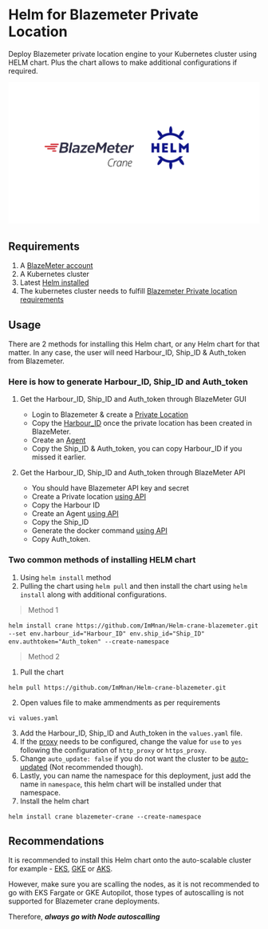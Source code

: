 # Helm for Blazemeter Private Location

Deploy Blazemeter private location engine to your Kubernetes cluster using HELM chart. Plus the chart allows to make additional configurations if required. 

![Helm-Blazemeter-crane](/Image.png)

## Requirements
1. A [BlazeMeter account](https://www.blazemeter.com/)
2. A Kubernetes cluster
3. Latest [Helm installed](https://helm.sh/docs/helm/helm_version/)
4. The kubernetes cluster needs to fulfill [Blazemeter Private location requirements](https://guide.blazemeter.com/hc/en-us/articles/209186065-Private-Location-System-Requirements)


## Usage
There are 2 methods for installing this Helm chart, or any Helm chart for that matter. In any case, the user will need Harbour_ID, Ship_ID & Auth_token from Blazemeter. 

### Here is how to generate Harbour_ID, Ship_ID and Auth_token
1. Get the Harbour_ID, Ship_ID and Auth_token through BlazeMeter GUI
    - Login to Blazemeter & create a [Private Location](https://guide.blazemeter.com/hc/en-us/articles/207421655-Creating-a-Private-Location-Creating-a-Private-Location)
    - Copy the [Harbour_ID](https://guide.blazemeter.com/hc/en-us/articles/360000270577-Where-can-I-find-the-Harbor-ID-and-Ship-ID-) once the private location has been created in BlazeMeter.
    - Create an [Agent](https://guide.blazemeter.com/hc/en-us/articles/360017746838)
    - Copy the Ship_ID & Auth_token, you can copy Harbour_ID if you missed it earlier.

2. Get the Harbour_ID, Ship_ID and Auth_token through BlazeMeter API
    - You should have Blazemeter API key and secret
    - Create a Private location [using API](https://api.blazemeter.com/performance/#create-a-private-location)
    - Copy the Harbour ID
    - Create an Agent [using API](https://api.blazemeter.com/performance/#create-an-agent)
    - Copy the Ship_ID
    - Generate the docker command [using API](https://api.blazemeter.com/performance/#generate-docker-command)
    - Copy Auth_token. 


### Two common methods of installing HELM chart
1. Using `helm install` method
2. Pulling the chart using `helm pull` and then install the chart using `helm install` along with additional configurations.

> Method 1
```
helm install crane https://github.com/ImMnan/Helm-crane-blazemeter.git --set env.harbour_id="Harbour_ID" env.ship_id="Ship_ID" env.authtoken="Auth_token" --create-namespace
```

> Method 2
1. Pull the chart
```
helm pull https://github.com/ImMnan/Helm-crane-blazemeter.git
```
2. Open values file to make ammendments as per requirements 
``` 
vi values.yaml
```
3. Add the Harbour_ID, Ship_ID and Auth_token in the `values.yaml` file. 
4. If the [proxy](https://guide.blazemeter.com/hc/en-us/articles/115005639765-Optional-Installation-Step-Configuring-Private-Location-s-Agents-To-Use-a-Corporate-Proxy-Optional-Installation-Step:-Configuring-Private-Location's-Agents-To-Use-a-Corporate-Proxy#h_4a05699b-fb2d-4d9b-933d-11b5e3befaca) needs to be configured, change the value for `use` to `yes` following the configuration of `http_proxy` or `https_proxy`. 
5. Change `auto_update: false` if you do not want the cluster to be [auto-updated](https://guide.blazemeter.com/hc/en-us/articles/360009897078-How-to-Enable-Auto-Upgrade-for-Running-Containers) (Not recommended though).
6. Lastly, you can name the namespace for this deployment, just add the name in `namespace`, this helm chart will be installed under that namespace.
7. Install the helm chart
```
helm install crane blazemeter-crane --create-namespace
```

## Recommendations

It is recommended to install this Helm chart onto the auto-scalable cluster for example - [EKS](https://aws.amazon.com/eks/), [GKE](https://cloud.google.com/kubernetes-engine) or [AKS](https://azure.microsoft.com/en-in/products/kubernetes-service/#:~:text=Azure%20Kubernetes%20Service%20(AKS)%20offers,edge%2C%20and%20multicloud%20Kubernetes%20clusters.). 

However, make sure you are scalling the nodes, as it is not recommended to go with EKS Fargate or GKE Autopilot, those types of autoscalling is not supported for Blazemeter crane deployments. 

Therefore, ***always go with Node autoscalling***


